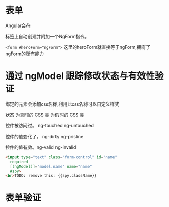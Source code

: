 # 表单

Angular会在<form>标签上自动创建并附加一个NgForm指令。 

`<form #heroForm="ngForm">` 这里的heroForm就直接等于ngForm,拥有了ngForm的所有能力

# 通过 ngModel 跟踪修改状态与有效性验证

绑定的元素会添加css名称,利用此css名称可以自定义样式

状态 为真时的 CSS 类 为假时的 CSS 类

控件被访问过。 ng-touched	ng-untouched

控件的值变化了。 ng-dirty	ng-pristine

控件的值有效。ng-valid	ng-invalid

```html
<input type="text" class="form-control" id="name"
  required
  [(ngModel)]="model.name" name="name"
  #spy>
<br>TODO: remove this: {{spy.className}}
```

# 表单验证